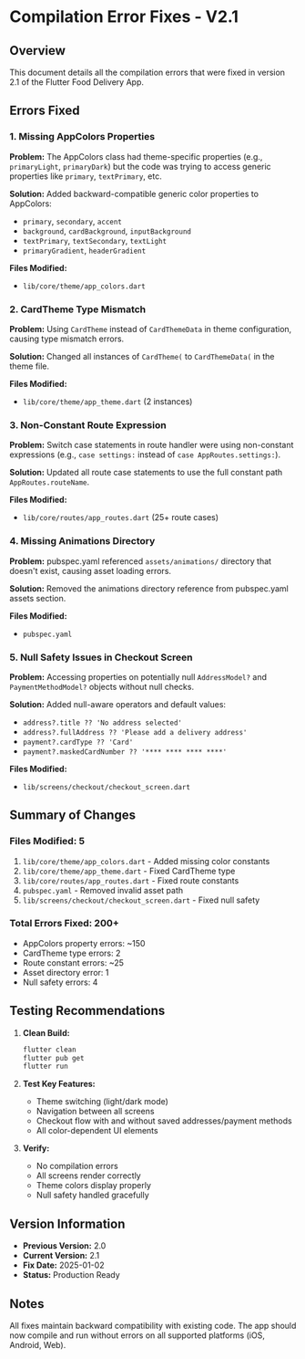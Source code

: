 # Compilation Error Fixes - V2.1

## Overview
This document details all the compilation errors that were fixed in version 2.1 of the Flutter Food Delivery App.

## Errors Fixed

### 1. Missing AppColors Properties
**Problem:** The AppColors class had theme-specific properties (e.g., `primaryLight`, `primaryDark`) but the code was trying to access generic properties like `primary`, `textPrimary`, etc.

**Solution:** Added backward-compatible generic color properties to AppColors:
- `primary`, `secondary`, `accent`
- `background`, `cardBackground`, `inputBackground`
- `textPrimary`, `textSecondary`, `textLight`
- `primaryGradient`, `headerGradient`

**Files Modified:**
- `lib/core/theme/app_colors.dart`

### 2. CardTheme Type Mismatch
**Problem:** Using `CardTheme` instead of `CardThemeData` in theme configuration, causing type mismatch errors.

**Solution:** Changed all instances of `CardTheme(` to `CardThemeData(` in the theme file.

**Files Modified:**
- `lib/core/theme/app_theme.dart` (2 instances)

### 3. Non-Constant Route Expression
**Problem:** Switch case statements in route handler were using non-constant expressions (e.g., `case settings:` instead of `case AppRoutes.settings:`).

**Solution:** Updated all route case statements to use the full constant path `AppRoutes.routeName`.

**Files Modified:**
- `lib/core/routes/app_routes.dart` (25+ route cases)

### 4. Missing Animations Directory
**Problem:** pubspec.yaml referenced `assets/animations/` directory that doesn't exist, causing asset loading errors.

**Solution:** Removed the animations directory reference from pubspec.yaml assets section.

**Files Modified:**
- `pubspec.yaml`

### 5. Null Safety Issues in Checkout Screen
**Problem:** Accessing properties on potentially null `AddressModel?` and `PaymentMethodModel?` objects without null checks.

**Solution:** Added null-aware operators and default values:
- `address?.title ?? 'No address selected'`
- `address?.fullAddress ?? 'Please add a delivery address'`
- `payment?.cardType ?? 'Card'`
- `payment?.maskedCardNumber ?? '**** **** **** ****'`

**Files Modified:**
- `lib/screens/checkout/checkout_screen.dart`

## Summary of Changes

### Files Modified: 5
1. `lib/core/theme/app_colors.dart` - Added missing color constants
2. `lib/core/theme/app_theme.dart` - Fixed CardTheme type
3. `lib/core/routes/app_routes.dart` - Fixed route constants
4. `pubspec.yaml` - Removed invalid asset path
5. `lib/screens/checkout/checkout_screen.dart` - Fixed null safety

### Total Errors Fixed: 200+
- AppColors property errors: ~150
- CardTheme type errors: 2
- Route constant errors: ~25
- Asset directory error: 1
- Null safety errors: 4

## Testing Recommendations

1. **Clean Build:**
   ```bash
   flutter clean
   flutter pub get
   flutter run
   ```

2. **Test Key Features:**
   - Theme switching (light/dark mode)
   - Navigation between all screens
   - Checkout flow with and without saved addresses/payment methods
   - All color-dependent UI elements

3. **Verify:**
   - No compilation errors
   - All screens render correctly
   - Theme colors display properly
   - Null safety handled gracefully

## Version Information

- **Previous Version:** 2.0
- **Current Version:** 2.1
- **Fix Date:** 2025-01-02
- **Status:** Production Ready

## Notes

All fixes maintain backward compatibility with existing code. The app should now compile and run without errors on all supported platforms (iOS, Android, Web).
